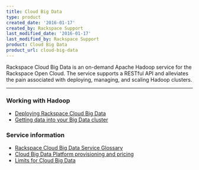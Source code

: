 ```yaml
---
title: Cloud Big Data
type: product
created_date: '2016-01-17'
created_by: Rackspace Support
last_modified_date: '2016-01-17'
last_modified_by: Rackspace Support
product: Cloud Big Data
product_url: cloud-big-data
---
```


<p class="lead" markdown="1">Rackspace Cloud Big Data is an on-demand Apache Hadoop service for the Rackspace Open Cloud. The service supports a RESTful API and alleviates the pain associated with deploying, managing, and scaling Hadoop clusters.</p>

<hr />

###  Working with Hadoop

- [Deploying Rackspace Cloud Big Data](/how-to/deploying-rackspace-cloud-big-data)
- [Getting data into your Big Data cluster](/how-to/getting-data-into-your-big-data-cluster)

###  Service information

- [Rackspace Cloud Big Data Service Glossary](/how-to/rackspace-cloud-big-data-service-glossary)
- [Cloud Big Data Platform provisioning and pricing](/how-to/cloud-big-data-platform-provisioning-and-pricing)
- [Limits for Cloud Big Data](/how-to/limits-for-cloud-big-data)
